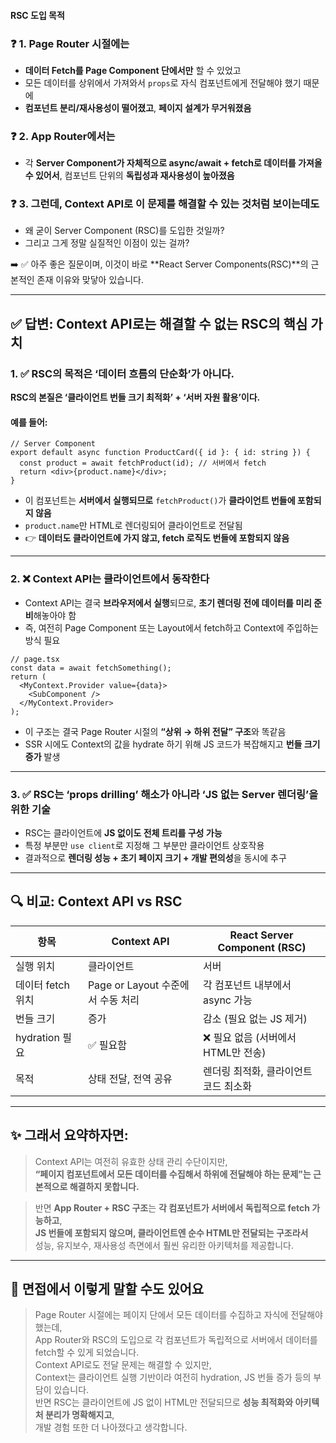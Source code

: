 #### RSC 도입 목적
### ❓ 1. Page Router 시절에는
- **데이터 Fetch를 Page Component 단에서만** 할 수 있었고
- 모든 데이터를 상위에서 가져와서 `props`로 자식 컴포넌트에게 전달해야 했기 때문에
- **컴포넌트 분리/재사용성이 떨어졌고**, **페이지 설계가 무거워졌음**
### ❓ 2. App Router에서는
- 각 **Server Component가 자체적으로 async/await + fetch로 데이터를 가져올 수 있어서**, 컴포넌트 단위의 **독립성과 재사용성이 높아졌음**
### ❓ 3. 그런데, **Context API로 이 문제를 해결할 수 있는 것처럼 보이는데도**
- 왜 굳이 Server Component (RSC)를 도입한 것일까?
- 그리고 그게 정말 실질적인 이점이 있는 걸까?
    
➡️ ✅ 아주 좋은 질문이며, 이것이 바로 **React Server Components(RSC)**의 근본적인 존재 이유와 맞닿아 있습니다.

---

## ✅ 답변: Context API로는 해결할 수 없는 RSC의 핵심 가치
### 1. ✅ **RSC의 목적은 ‘데이터 흐름의 단순화’가 아니다.**
**RSC의 본질은 ‘클라이언트 번들 크기 최적화’ + ‘서버 자원 활용’이다.**
#### 예를 들어:
``` tsx
// Server Component
export default async function ProductCard({ id }: { id: string }) {
  const product = await fetchProduct(id); // 서버에서 fetch
  return <div>{product.name}</div>;
}
```

- 이 컴포넌트는 **서버에서 실행되므로** `fetchProduct()`가 **클라이언트 번들에 포함되지 않음**
- `product.name`만 HTML로 렌더링되어 클라이언트로 전달됨
- 👉 **데이터도 클라이언트에 가지 않고, fetch 로직도 번들에 포함되지 않음**
    
---

### 2. ❌ **Context API는 클라이언트에서 동작한다**
- Context API는 결국 **브라우저에서 실행**되므로, **초기 렌더링 전에 데이터를 미리 준비**해놓아야 함
- 즉, 여전히 Page Component 또는 Layout에서 fetch하고 Context에 주입하는 방식 필요

``` tsx
// page.tsx
const data = await fetchSomething();
return (
  <MyContext.Provider value={data}>
    <SubComponent />
  </MyContext.Provider>
);
```
- 이 구조는 결국 Page Router 시절의 **“상위 → 하위 전달” 구조**와 똑같음
- SSR 시에도 Context의 값을 hydrate 하기 위해 JS 코드가 복잡해지고 **번들 크기 증가** 발생
    
---

### 3. ✅ RSC는 ‘props drilling’ 해소가 아니라 ‘JS 없는 Server 렌더링’을 위한 기술
- RSC는 클라이언트에 **JS 없이도 전체 트리를 구성 가능**
- 특정 부분만 `use client`로 지정해 그 부분만 클라이언트 상호작용
- 결과적으로 **렌더링 성능 + 초기 페이지 크기 + 개발 편의성**을 동시에 추구
    
---
## 🔍 비교: Context API vs RSC

|항목|Context API|React Server Component (RSC)|
|---|---|---|
|실행 위치|클라이언트|서버|
|데이터 fetch 위치|Page or Layout 수준에서 수동 처리|각 컴포넌트 내부에서 async 가능|
|번들 크기|증가|감소 (필요 없는 JS 제거)|
|hydration 필요|✅ 필요함|❌ 필요 없음 (서버에서 HTML만 전송)|
|목적|상태 전달, 전역 공유|렌더링 최적화, 클라이언트 코드 최소화|

---

## ✨ 그래서 요약하자면:

> Context API는 여전히 유효한 상태 관리 수단이지만,  
> **“페이지 컴포넌트에서 모든 데이터를 수집해서 하위에 전달해야 하는 문제”는 근본적으로 해결하지 못합니다.**

> 반면 **App Router + RSC 구조**는 **각 컴포넌트가 서버에서 독립적으로 fetch 가능하고**,  
> **JS 번들에 포함되지 않으며, 클라이언트엔 순수 HTML만 전달되는 구조라서**  
> 성능, 유지보수, 재사용성 측면에서 훨씬 유리한 아키텍처를 제공합니다.

---
## 💬 면접에서 이렇게 말할 수도 있어요

> Page Router 시절에는 페이지 단에서 모든 데이터를 수집하고 자식에 전달해야 했는데,  
> App Router와 RSC의 도입으로 각 컴포넌트가 독립적으로 서버에서 데이터를 fetch할 수 있게 되었습니다.  
> Context API로도 전달 문제는 해결할 수 있지만,  
> Context는 클라이언트 실행 기반이라 여전히 hydration, JS 번들 증가 등의 부담이 있습니다.  
> 반면 RSC는 클라이언트에 JS 없이 HTML만 전달되므로 **성능 최적화와 아키텍처 분리가 명확해지고**,  
> 개발 경험 또한 더 나아졌다고 생각합니다.